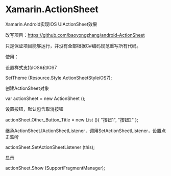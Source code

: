 # Xamarin.ActionSheet
Xamarin.Android实现IOS UIActionSheet效果

改写项目：https://github.com/baoyongzhang/android-ActionSheet

只是保证项目能够运行，并没有全部根据C#编码规范重写所有代码。

使用：

设置样式支持IOS6和IOS7

SetTheme (Resource.Style.ActionSheetStyleiOS7);

创建ActionSheet对象

var actionSheet = new ActionSheet ();

设置按钮，默认包含取消按钮

actionSheet.Other_Button_Title = new List<string> (){ "按钮1", "按钮2" };

继承ActionSheet.IActionSheetListener，调用SetActionSheetListener，设置点击监听

actionSheet.SetActionSheetListener (this);

显示

actionSheet.Show (SupportFragmentManager);
